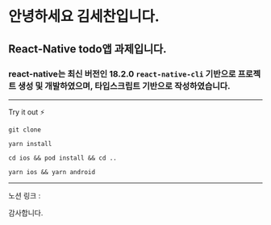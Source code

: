 
# 안녕하세요 김세찬입니다.

## React-Native todo앱 과제입니다.


### react-native는 최신 버전인 18.2.0 `react-native-cli` 기반으로 프로젝트 생성 및 개발하였으며, 타입스크립트 기반으로 작성하였습니다.

---

Try it out ⚡

    git clone

    yarn install

    cd ios && pod install && cd ..

    yarn ios && yarn android


---

노션 링크 : 

감사합니다.
